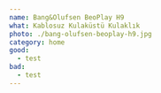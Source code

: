 ```yaml
---
name: Bang&Olufsen BeoPlay H9
what: Kablosuz Kulaküstü Kulaklık
photo: ./bang-olufsen-beoplay-h9.jpg
category: home
good:
  - test
bad:
  - test
---
```

